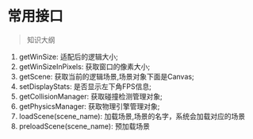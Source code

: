 # 常用接口

> 知识大纲
1. getWinSize: 适配后的逻辑大小;
2. getWinSizeInPixels: 获取窗口的像素大小;
3. getScene: 获取当前的逻辑场景,场景对象下面是Canvas;
4. setDisplayStats: 是否显示左下角FPS信息;
5. getCollisionManager: 获取碰撞检测管理对象;
6. getPhysicsManager: 获取物理引擎管理对象;
7. loadScene(scene_name): 加载场景,场景的名字，系统会加载对应的场景
8. preloadScene(scene_name): 预加载场景
